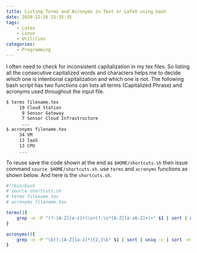 ```yaml
---
title: Listing Terms and Acronyms in Text or LaTeX using bash
date: 2020-12-26 15:35:35
tags: 
    - Latex
    - Linux
    - Utilities
categories:
    - Programming
---
```


I often need to check for inconsistent capitalization in my tex files. So listing all the consecutive capitalized words and characters helps me to decide which one is intentional capitalization and which one is not. The following bash script has two functions can lists all terms (Capitalized Phrase) and acronyms used throughout the input file.

```bash
$ terms filename.tex 
     19 Cloud Station
      9 Sensor Gateway
      7 Sensor Cloud Infrastructure
      ...
$ acronyms filename.tex      
     34 VM
     13 IaaS
     13 CPU
     ...
``` 

<!--more-->

To reuse save the code shown at the end as `$HOME/shortcuts.sh` then issue command `source $HOME/shortcuts.sh`. use `terms` and `acronyms` functions as shown below. And here is the `shortcuts.sh`.

```bash
#!/bin/bash
# source shortcuts.sh
# terms filename.tex
# acronyms filename.tex

terms(){
    grep -o -P "(?:[A-Z][a-z]+)\s+(?:\s*[A-Z][a-zA-Z]+)+" $1 | sort | uniq -c | sort -nr
}

acronyms(){
    grep -o -P "\b(?:[A-Z][a-z]*){2,}\b" $1 | sort | uniq -c | sort -nr
}
``` 
